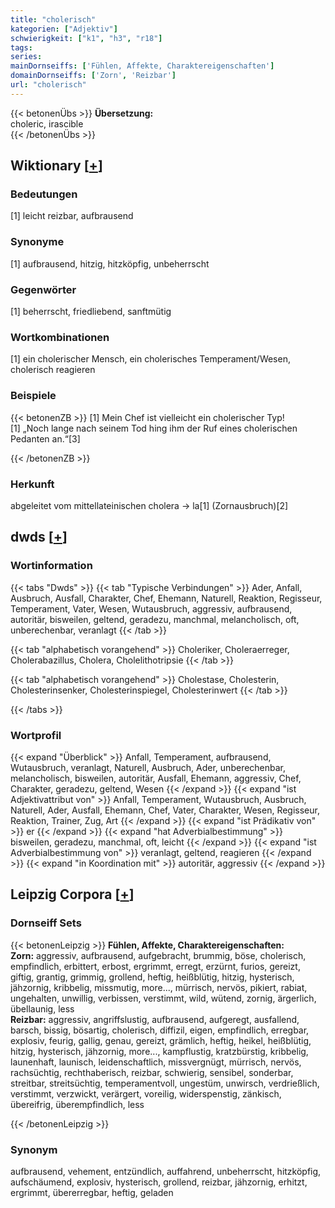 ```yaml
---
title: "cholerisch"
kategorien: ["Adjektiv"]
schwierigkeit: ["k1", "h3", "r18"]
tags:
series:
mainDornseiffs: ['Fühlen, Affekte, Charaktereigenschaften']
domainDornseiffs: ['Zorn', 'Reizbar']
url: "cholerisch"
---
```


{{< betonenÜbs >}}
**Übersetzung:**  
choleric, irascible  
{{< /betonenÜbs >}}

## Wiktionary [[+](https://de.wiktionary.org/wiki/cholerisch)]

### Bedeutungen
[1] leicht reizbar, aufbrausend  

### Synonyme
[1] aufbrausend, hitzig, hitzköpfig, unbeherrscht  

### Gegenwörter
[1] beherrscht, friedliebend, sanftmütig  

### Wortkombinationen
[1] ein cholerischer Mensch, ein cholerisches Temperament/Wesen, cholerisch reagieren  

### Beispiele
{{< betonenZB >}}
[1] Mein Chef ist vielleicht ein cholerischer Typ!  
[1] „Noch lange nach seinem Tod hing ihm der Ruf eines cholerischen Pedanten an.“[3]  

{{< /betonenZB >}}
### Herkunft
abgeleitet vom mittellateinischen cholera → la[1] (Zornausbruch)[2]  



## dwds [[+](https://www.dwds.de/wb/cholerisch)]

### Wortinformation
{{< tabs "Dwds" >}}
{{< tab "Typische Verbindungen" >}}
Ader, Anfall, Ausbruch, Ausfall, Charakter, Chef, Ehemann, Naturell, Reaktion, Regisseur, Temperament, Vater, Wesen, Wutausbruch, aggressiv, aufbrausend, autoritär, bisweilen, geltend, geradezu, manchmal, melancholisch, oft, unberechenbar, veranlagt
{{< /tab >}}

{{< tab "alphabetisch vorangehend" >}}
Choleriker, Choleraerreger, Cholerabazillus, Cholera, Cholelithotripsie
{{< /tab >}}

{{< tab "alphabetisch vorangehend" >}}
Cholestase, Cholesterin, Cholesterinsenker, Cholesterinspiegel, Cholesterinwert
{{< /tab >}}

{{< /tabs >}}

### Wortprofil
{{< expand "Überblick" >}} Anfall, Temperament, aufbrausend, Wutausbruch, veranlagt, Naturell, Ausbruch, Ader, unberechenbar, melancholisch, bisweilen, autoritär, Ausfall, Ehemann, aggressiv, Chef, Charakter, geradezu, geltend, Wesen {{< /expand >}}
{{< expand "ist Adjektivattribut von" >}} Anfall, Temperament, Wutausbruch, Ausbruch, Naturell, Ader, Ausfall, Ehemann, Chef, Vater, Charakter, Wesen, Regisseur, Reaktion, Trainer, Zug, Art {{< /expand >}}
{{< expand "ist Prädikativ von" >}} er {{< /expand >}}
{{< expand "hat Adverbialbestimmung" >}} bisweilen, geradezu, manchmal, oft, leicht {{< /expand >}}
{{< expand "ist Adverbialbestimmung von" >}} veranlagt, geltend, reagieren {{< /expand >}}
{{< expand "in Koordination mit" >}} autoritär, aggressiv {{< /expand >}}

## Leipzig Corpora [[+](https://corpora.uni-leipzig.de/en/res?word=cholerisch&corpusId=deu_newscrawl-public_2018)]

### Dornseiff Sets
{{< betonenLeipzig >}}
**Fühlen, Affekte, Charaktereigenschaften:**  
**Zorn:** aggressiv, aufbrausend, aufgebracht, brummig, böse, cholerisch, empfindlich, erbittert, erbost, ergrimmt, erregt, erzürnt, furios, gereizt, giftig, grantig, grimmig, grollend, heftig, heißblütig, hitzig, hysterisch, jähzornig, kribbelig, missmutig, more..., mürrisch, nervös, pikiert, rabiat, ungehalten, unwillig, verbissen, verstimmt, wild, wütend, zornig, ärgerlich, übellaunig, less  
**Reizbar:** aggressiv, angriffslustig, aufbrausend, aufgeregt, ausfallend, barsch, bissig, bösartig, cholerisch, diffizil, eigen, empfindlich, erregbar, explosiv, feurig, gallig, genau, gereizt, grämlich, heftig, heikel, heißblütig, hitzig, hysterisch, jähzornig, more..., kampflustig, kratzbürstig, kribbelig, launenhaft, launisch, leidenschaftlich, missvergnügt, mürrisch, nervös, rachsüchtig, rechthaberisch, reizbar, schwierig, sensibel, sonderbar, streitbar, streitsüchtig, temperamentvoll, ungestüm, unwirsch, verdrießlich, verstimmt, verzwickt, verärgert, voreilig, widerspenstig, zänkisch, übereifrig, überempfindlich, less  

{{< /betonenLeipzig >}}

### Synonym
aufbrausend, vehement, entzündlich, auffahrend, unbeherrscht, hitzköpfig, aufschäumend, explosiv, hysterisch, grollend, reizbar, jähzornig, erhitzt, ergrimmt, übererregbar, heftig, geladen

